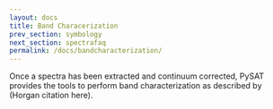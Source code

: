 ```yaml
---
layout: docs
title: Band Characerization
prev_section: symbology
next_section: spectrafaq
permalink: /docs/bandcharacterization/
---
```


Once a spectra has been extracted and continuum corrected, PySAT provides the tools to perform band characterization as described by (Horgan citation here).
